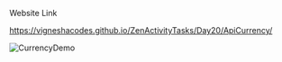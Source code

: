 Website Link

https://vigneshacodes.github.io/ZenActivityTasks/Day20/ApiCurrency/

![CurrencyDemo](https://github.com/vigneshacodes/ZenActivityTasks/assets/134355192/fa4727c0-f162-4b81-b3a7-f4c258b5e398)
